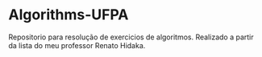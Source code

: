# Algorithms-UFPA 
Repositorio para resolução de exercicios de algoritmos. Realizado a partir da lista do meu professor Renato Hidaka.